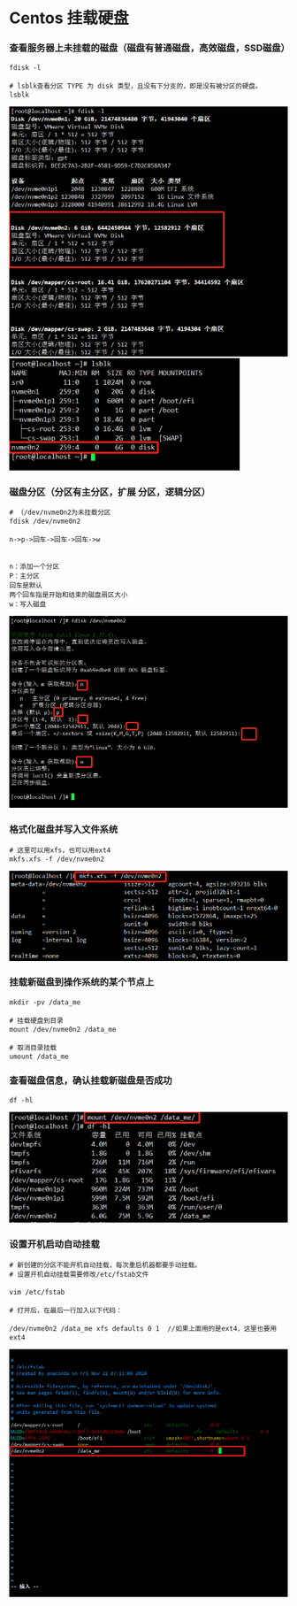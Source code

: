 # Centos 挂载硬盘

### 查看服务器上未挂载的磁盘（磁盘有普通磁盘，高效磁盘，SSD磁盘）

```shell
fdisk -l

# lsblk查看分区 TYPE 为 disk 类型，且没有下分支的，即是没有被分区的硬盘。
lsblk
```

<img src="../image/Linux/fdisk -l.png" alt="fdisk -l" style="zoom:67%;" />

<img src="../image/Linux/lsblk.png" alt="lsblk" style="zoom:80%;" />

### 磁盘分区（分区有主分区，扩展 分区，逻辑分区）

```shell
# （/dev/nvme0n2为未挂载分区
fdisk /dev/nvme0n2

n->p->回车->回车->回车->w


n：添加一个分区
P：主分区
回车是默认
两个回车指是开始和结束的磁盘扇区大小
w：写入磁盘
```

<img src="../image/Linux/fdisk.png" alt="fdisk" style="zoom: 67%;" />

### 格式化磁盘并写入文件系统

```shell
# 这里可以用xfs，也可以用ext4
mkfs.xfs -f /dev/nvme0n2
```

<img src="../image/Linux/mkfs.xfs.png" alt="mkfs.xfs" style="zoom:80%;" />

### 挂载新磁盘到操作系统的某个节点上

```shell
mkdir -pv /data_me

# 挂载硬盘到目录
mount /dev/nvme0n2 /data_me

# 取消目录挂载
umount /data_me
```

### 查看磁盘信息，确认挂载新磁盘是否成功

```shell
df -hl
```

<img src="../image/Linux/mount.png" alt="mount" style="zoom:80%;" />

### 设置开机启动自动挂载

```shell
# 新创建的分区不能开机自动挂载，每次重启机器都要手动挂载。
# 设置开机自动挂载需要修改/etc/fstab文件

vim /etc/fstab

# 打开后，在最后一行加入以下代码：

/dev/nvme0n2 /data_me xfs defaults 0 1  //如果上面用的是ext4，这里也要用ext4
```

<img src="../image/Linux/fstab.png" alt="fstab" style="zoom: 80%;" />
